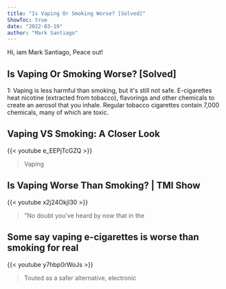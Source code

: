 ```yaml
---
title: "Is Vaping Or Smoking Worse? [Solved]"
ShowToc: true 
date: "2022-03-19"
author: "Mark Santiago" 
---
```


Hi, iam Mark Santiago, Peace out!
## Is Vaping Or Smoking Worse? [Solved]
1: Vaping is less harmful than smoking, but it's still not safe. E-cigarettes heat nicotine (extracted from tobacco), flavorings and other chemicals to create an aerosol that you inhale. Regular tobacco cigarettes contain 7,000 chemicals, many of which are toxic.

## Vaping VS Smoking: A Closer Look
{{< youtube e_EEPjTcGZQ >}}
>Vaping

## Is Vaping Worse Than Smoking? | TMI Show
{{< youtube x2j24OkjI30 >}}
>"No doubt you've heard by now that in the 

## Some say vaping e-cigarettes is worse than smoking for real
{{< youtube y7hbp0rWoJs >}}
>Touted as a safer alternative, electronic 

